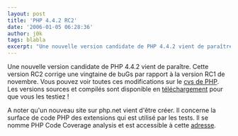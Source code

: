 ```yaml
---
layout: post
title: 'PHP 4.4.2 RC2'
date: '2006-01-05 06:28:36'
author: j0k
tags: blabla
excerpt: "Une nouvelle version candidate de PHP 4.4.2 vient de paraître. Cette version RC2 corrige une vingtaine de buGs par rapport à la version RC1 de novembre. Vous pouvez voir toutes ces modifications sur le [cvs de PHP](http://cvs.php.net/viewcvs.cgi/php-src/NEWS?view=markup&amp;rev=1.1247.2.920.2.107&amp;pathrev=PHP_4_4).     \nLes versions sources et compilés      …"
---
```


Une nouvelle version candidate de PHP 4.4.2 vient de paraître. Cette version RC2 corrige une vingtaine de buGs par rapport à la version RC1 de novembre. Vous pouvez voir toutes ces modifications sur le [cvs de PHP](http://cvs.php.net/viewcvs.cgi/php-src/NEWS?view=markup&amp;rev=1.1247.2.920.2.107&amp;pathrev=PHP_4_4).
Les versions sources et compilés sont disponible en [téléchargement](http://downloads.php.net/derick/) pour que vous les testiez !

A noter qu'un nouveau site sur php.net vient d'être créer. Il concerne la surface de code PHP des extensions qui est utilisé par les tests. Il se nomme PHP Code Coverage analysis et est accessible à cette [adresse](http://gcov.php.net/).
